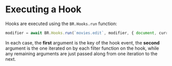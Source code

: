 # Executing a Hook

Hooks are executed using the `BR.Hooks.run` function:

```typescript
modifier = await BR.Hooks.run(`movies.edit`, modifier, { document, currentUser });
```

In each case, the **first** argument is the key of the hook event, the **second** argument is the one iterated on by each filter function on the hook, while any remaining arguments are just passed along from one iteration to the next.

